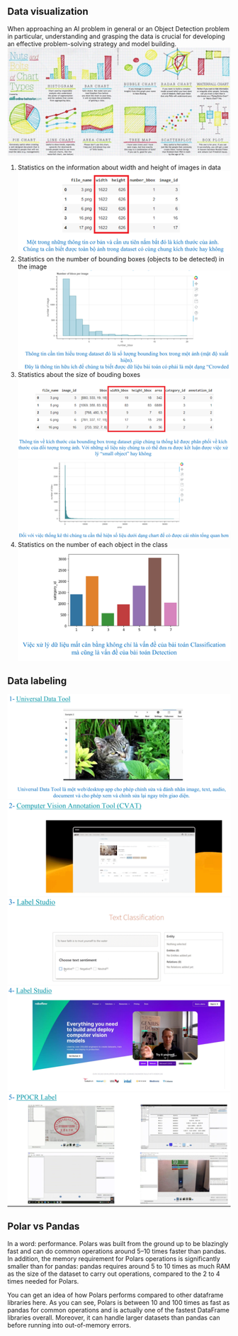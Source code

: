 ## Data visualization
When approaching an AI problem in general or an Object Detection problem in particular, understanding and grasping the data is crucial for developing an effective problem-solving strategy and model building.
![alt text](images/image.png)
1. Statistics on the information about width and height of images in data
![alt text](images/image-1.png)
2. Statistics on the number of bounding boxes (objects to be detected) in the image
![alt text](images/image-2.png)
3. Statistics about the size of bouding boxes
![alt text](images/image-3.png)
![alt text](images/image-4.png)
4. Statistics on the number of each object in the class
![alt text](images/image-5.png)

## Data labeling
![alt text](images/image-6.png)
![alt text](images/image-7.png)
![alt text](images/image-8.png)
![alt text](images/image-9.png)
![alt text](images/image-10.png)

## Polar vs Pandas
In a word: performance. Polars was built from the ground up to be blazingly fast and can do common operations around 5–10 times faster than pandas. In addition, the memory requirement for Polars operations is significantly smaller than for pandas: pandas requires around 5 to 10 times as much RAM as the size of the dataset to carry out operations, compared to the 2 to 4 times needed for Polars.

You can get an idea of how Polars performs compared to other dataframe libraries here. As you can see, Polars is between 10 and 100 times as fast as pandas for common operations and is actually one of the fastest DataFrame libraries overall. Moreover, it can handle larger datasets than pandas can before running into out-of-memory errors.